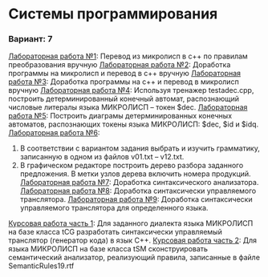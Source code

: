 # Системы программирования

### Вариант: 7

[Лабораторная работа №1](labs/lab01): Перевод из микролисп в c++ по правилам преобразования вручную
[Лабораторная работа №2](labs/lab02): Доработка программы на микролисп и перевод в c++ вручную
[Лабораторная работа №3](labs/lab03): Доработка программы на c++ и перевод в микролисп вручную
[Лабораторная работа №4](labs/lab04): Используя тренажер testadec.cpp, построить детерминированный конечный автомат, распознающий числовые литералы языка МИКРОЛИСП – токен $dec.
[Лабораторная работа №5](labs/lab05): Построить диаграмы детерминированных конечных автоматов, распознающих токены языка МИКРОЛИСП: $dec, $id и $idq.
[Лабораторная работа №6](labs/lab06):
1. В соответствии с вариантом задания выбрать и изучить грамматику, записанную в одном из файлов v01.txt – v12.txt.
2. В графическом редакторе построить дерево разбора заданного предложения. В метки узлов дерева включить номера продукций.
[Лабораторная работа №7](labs/lab07): Доработка синтаксического анализатора.
[Лабораторная работа №8](labs/lab08): Доработка синтаксически управляемого транслятора.
[Лабораторная работа №9](labs/lab09): Доработка синтаксически управляемого транслятора для определенного языка.


[Курсовая работа часть 1](kp/curs1): Для заданного диалекта языка МИКРОЛИСП на базе класса tCG разработать синтаксически управляемый транслятор (генератор кода) в язык С++.
[Курсовая работа часть 2](kp/curs2): Для языка МИКРОЛИСП на базе класса tSM сконструировать семантический анализатор, реализующий правила, записанные в файле SemanticRules19.rtf
